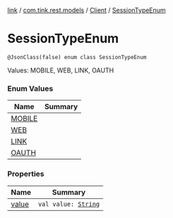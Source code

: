 [link](../../../index.md) / [com.tink.rest.models](../../index.md) / [Client](../index.md) / [SessionTypeEnum](./index.md)

# SessionTypeEnum

`@JsonClass(false) enum class SessionTypeEnum`

Values: MOBILE, WEB, LINK, OAUTH

### Enum Values

| Name | Summary |
|---|---|
| [MOBILE](-m-o-b-i-l-e.md) |  |
| [WEB](-w-e-b.md) |  |
| [LINK](-l-i-n-k.md) |  |
| [OAUTH](-o-a-u-t-h.md) |  |

### Properties

| Name | Summary |
|---|---|
| [value](value.md) | `val value: `[`String`](https://kotlinlang.org/api/latest/jvm/stdlib/kotlin/-string/index.html) |

